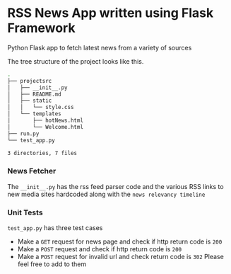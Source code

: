# RSS News App written using Flask Framework

Python Flask app to fetch latest news from a variety of sources


The tree structure of the project looks like this.
```sh
.
├── projectsrc
│   ├── __init__.py
│   ├── README.md
│   ├── static
│   │   └── style.css
│   └── templates
│       ├── hotNews.html
│       └── Welcome.html
├── run.py
└── test_app.py

3 directories, 7 files
```

### News Fetcher
The `__init__.py` has the rss feed parser code and the various RSS links to new media sites hardcoded along with the `news relevancy timeline`

### Unit Tests
`test_app.py` has three test cases
 - Make a `GET` request for news page and check if http return code is `200`
 - Make a `POST` request and check if http return code is `200`
 - Make a `POST` request for invalid url and check return code is `302`
Please feel free to add to them